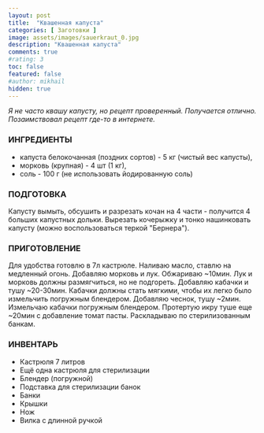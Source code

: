 ```yaml
---
layout: post
title:  "Квашенная капуста"
categories: [ Заготовки ]
image: assets/images/sauerkraut_0.jpg
description: "Квашенная капуста"
comments: true
#rating: 3
toc: false
featured: false
#author: mikhail
hidden: true
---
```

*Я не часто квашу капусту, но рецепт проверенный. Получается отлично. Позаимствовал рецепт где-то в интернете.*

### ИНГРЕДИЕНТЫ
* капуста белокочанная (поздних сортов) - 5 кг (чистый вес капусты),
* морковь (крупная) - 4 шт (1 кг),
* соль - 100 г (не использовать йодированную соль)

### ПОДГОТОВКА
Капусту вымыть, обсушить и разрезать кочан на 4 части - получится 4 больших капустных дольки. Вырезать кочерыжку и тонко нашинковать капусту (можно воспользоваться теркой "Бернера").


### ПРИГОТОВЛЕНИЕ
Для удобства готовлю в 7л кастрюле. Наливаю масло, ставлю на медленный огонь. Добавляю морковь и лук. Обжариваю ~10мин. Лук и морковь должны размягчиться, но не подгореть. Добавляю кабачки и тушу ~20-30мин. Кабачки должны стать мягкими, чтобы их легко было измельчить погружным блендером. Добавляю чеснок, тушу ~2мин. Измельчаю кабачки погружным блендером. Протертую икру туше еще ~20мин с добавление томат пасты. Раскладываю по стерилизованным банкам.

### ИНВЕНТАРЬ
* Кастрюля 7 литров
* Ещё одна кастрюля для стерилизации
* Блендер (погружной)
* Подставка для стерилизации банок
* Банки
* Крышки
* Нож
* Вилка с длинной ручкой
